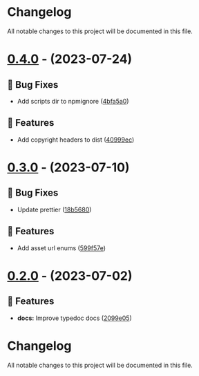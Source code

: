 # Changelog

All notable changes to this project will be documented in this file.

# [0.4.0](https://github.com/devramsean0/hcb.js/compare/v0.3.2...v0.4.0) - (2023-07-24)

## 🐛 Bug Fixes

-   Add scripts dir to npmignore ([4bfa5a0](https://github.com/devramsean0/hcb.js/commit/4bfa5a08ab046a7286365ca90c40a9b7e73b9c16))

## 🚀 Features

-   Add copyright headers to dist ([40999ec](https://github.com/devramsean0/hcb.js/commit/40999ec416b4e6a260ac128ae15f9195793dbb53))

# [0.3.0](https://github.com/sapphiredev/framework/compare/v0.2.0...v0.3.0) - (2023-07-10)

## 🐛 Bug Fixes

-   Update prettier ([18b5680](https://github.com/sapphiredev/framework/commit/18b5680d95c6920f0c2c628dea1dfca6c8613f18))

## 🚀 Features

-   Add asset url enums ([599f57e](https://github.com/sapphiredev/framework/commit/599f57e4506684562d4fe20d5fb8901074486e4a))

# [0.2.0](https://github.com/sapphiredev/framework/compare/v0.1.1...v0.2.0) - (2023-07-02)

## 🚀 Features

-   **docs:** Improve typedoc docs ([2099e05](https://github.com/sapphiredev/framework/commit/2099e059a66ca10309a8cd0252bad53e39b9e122))

# Changelog

All notable changes to this project will be documented in this file.
